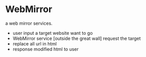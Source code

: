 # WebMirror
a web mirror services. 

- user input a target website want to go
- WebMirror service [outside the great wall] request the target
- replace all url in html
- response modified html to user
